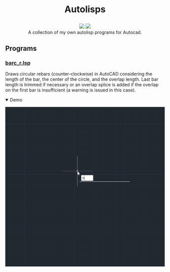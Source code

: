 
# <p align="center">Autolisps</p>
<p align="center">
  <img src="https://download.archsupply.com/wp-content/uploads/2022/03/Align_Objects_to_Curve_for_AutoCAD_Icon.png" height=48> <img src="https://www.pugetsystems.com/wp-content/uploads/2022/08/Autodesk-AutoCAD-Logo-Icon.png" height=48><br/>
  A collection of my own autolisp programs for Autocad.
</p>

## Programs


### [barc_r.lsp](/barc_r.lsp)

Draws circular rebars (counter-clockwise) in AutoCAD considering the length of the bar, the center of the circle, and the overlap length. Last bar length is trimmed if necessary or an overlap splice is added if the overlap on the first bar is insufficient (a warning is issued in this case).

<details open><summary>Demo</summary>

![](/imgs/barc_r.webp)

</details>
